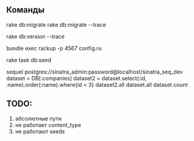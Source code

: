 ## Команды

rake db:migrate
rake db:migrate --trace

rake db:version --trace

bundle exec rackup -p 4567 config.ru

rake task db:seed

sequel  postgres://sinatra_admin:password@localhost/sinatra_seq_dev
dataset = DB[:companies] 
dataset2 = dataset.select(:id, :name).order(:name).where{id < 3}
dataset2.all
dataset.all
dataset.count


## TODO:
1. абсолютные пути
2. не работает content_type
3. не работают seeds